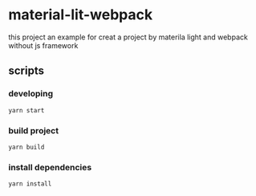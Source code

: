 # material-lit-webpack
this project an example for creat a project by materila light and  webpack without js framework

## scripts
### developing

```
yarn start
```

### build project

```
yarn build
```

### install dependencies
```
yarn install
```
